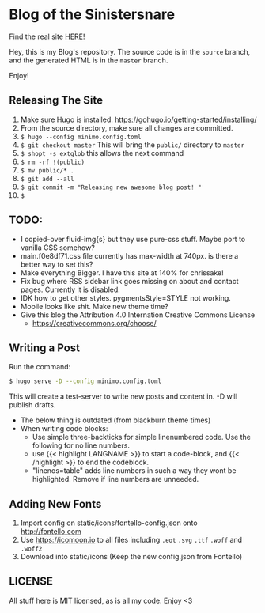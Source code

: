 # Blog of the Sinistersnare #

Find the real site [HERE!](https://drs.is)

Hey, this is my Blog's repository.
The source code is in the `source` branch,
and the generated HTML is in the `master` branch.

Enjoy!

## Releasing The Site ##

1. Make sure Hugo is installed. https://gohugo.io/getting-started/installing/
1. From the source directory, make sure all changes are committed.
1. `$ hugo --config minimo.config.toml`
1. `$ git checkout master` This will bring the `public/` directory to `master`
1. `$ shopt -s extglob` this allows the next command
1. `$ rm -rf !(public)`
1. `$ mv public/* .`
1. `$ git add --all`
1. `$ git commit -m "Releasing new awesome blog post! "`
1. `$ `


## TODO: ##

* I copied-over fluid-img{s} but they use pure-css stuff. Maybe port to vanilla CSS somehow?
* main.f0e8df71.css file currently has max-width at 740px. is there a better way to set this?
* Make everything Bigger. I have this site at 140% for chrissake!
* Fix bug where RSS sidebar link goes missing on about and contact pages. Currently it is disabled.
* IDK how to get other styles. pygmentsStyle=STYLE not working.
* Mobile looks like shit. Make new theme time?
* Give this blog the Attribution 4.0 Internation Creative Commons License
    * https://creativecommons.org/choose/

## Writing a Post ##

Run the command:

```bash
$ hugo serve -D --config minimo.config.toml
```

This will create a test-server to write new posts and content in. -D will publish drafts.

* The below thing is outdated (from blackburn theme times)
* When writing code blocks:
    * Use simple three-backticks for simple linenumbered code. Use the following for no line numbers.
    * use {{< highlight LANGNAME >}} to start a code-block, and {{< /highlight >}} to end the codeblock.
    * "linenos=table" adds line numbers in such a way they wont be highlighted. Remove if line numbers are unneeded.

## Adding New Fonts ##

1. Import config on static/icons/fontello-config.json onto http://fontello.com
2. Use https://icomoon.io to all files including `.eot` `.svg` `.ttf` `.woff` and `.woff2`
3. Download into static/icons (Keep the new config.json from Fontello)


## LICENSE ##

All stuff here is MIT licensed, as is all my code. Enjoy <3
